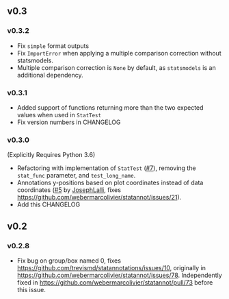 ## v0.3
### v0.3.2
 - Fix `simple` format outputs
 - Fix `ImportError` when applying a multiple comparison correction without statsmodels.
 - Multiple comparison correction is `None` by default, as `statsmodels` is an additional dependency.

### v0.3.1
 - Added support of functions returning more than the two expected values when used in `StatTest`
 - Fix version numbers in CHANGELOG

### v0.3.0
(Explicitly Requires Python 3.6)

 - Refactoring with implementation of `StatTest`
   ([#7](https://github.com/trevismd/statannotations/pull/5)), removing the 
   `stat_func` parameter, and `test_long_name`.
 - Annotations y-positions based on plot coordinates instead of data coordinates 
   ([#5](https://github.com/trevismd/statannotations/pull/5) by [JosephLalli](https://github.com/JosephLalli), fixes https://github.com/webermarcolivier/statannot/issues/21).
 - Add this CHANGELOG

## v0.2
### v0.2.8
 - Fix bug on group/box named 0, fixes https://github.com/trevismd/statannotations/issues/10, originally in https://github.com/webermarcolivier/statannot/issues/78. Independently fixed in https://github.com/webermarcolivier/statannot/pull/73 before this issue.
